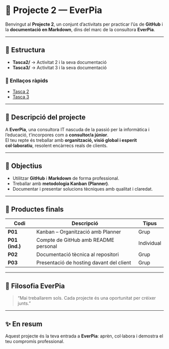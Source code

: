 # 🚀 Projecte 2 — EverPia

Benvingut al **Projecte 2**, un conjunt d’activitats per practicar l’ús de **GitHub** i la **documentació en Markdown**, dins del marc de la consultora **EverPia**.

---

## 📁 Estructura
- **Tasca2/** → Activitat 2 i la seva documentació  
- **Tasca3/** → Activitat 3 i la seva documentació  

### 📎 Enllaços ràpids
- [Tasca 2](./Tasca2/)
- [Tasca 3](./Tasca3/)

---

## 🧭 Descripció del projecte
A **EverPia**, una consultora IT nascuda de la passió per la informàtica i l’educació, t’incorpores com a **consultor/a júnior**.  
El teu repte és treballar amb **organització, visió global i esperit col·laboratiu**, resolent encàrrecs reals de clients.

---

## 🎯 Objectius
- Utilitzar **GitHub** i **Markdown** de forma professional.  
- Treballar amb **metodologia Kanban (Planner)**.  
- Documentar i presentar solucions tècniques amb qualitat i claredat.

---

## 🧩 Productes finals
| Codi | Descripció | Tipus |
|------|-------------|-------|
| **P01** | Kanban – Organització amb Planner | Grup |
| **P01 (ind.)** | Compte de GitHub amb README personal | Individual |
| **P02** | Documentació tècnica al repositori | Grup |
| **P03** | Presentació de hosting davant del client | Grup |

---

## 💬 Filosofia EverPia
> “Mai treballarem sols. Cada projecte és una oportunitat per créixer junts.”

---

## ✨ En resum
Aquest projecte és la teva entrada a **EverPia**: aprèn, col·labora i demostra el teu compromís professional.
